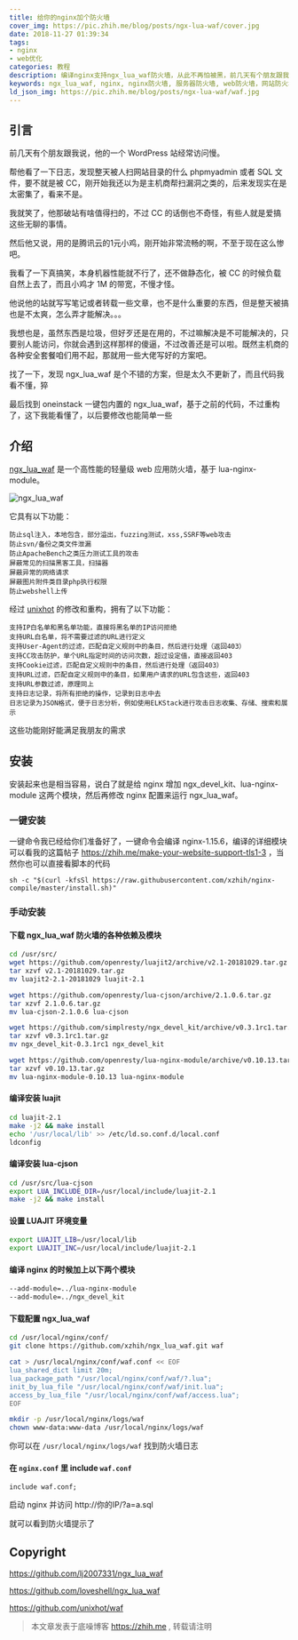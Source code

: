 ```yaml
---
title: 给你的nginx加个防火墙
cover_img: https://pic.zhih.me/blog/posts/ngx-lua-waf/cover.jpg
date: 2018-11-27 01:39:34
tags: 
- nginx
- web优化
categories: 教程
description: 编译nginx支持ngx_lua_waf防火墙，从此不再怕被黑，前几天有个朋友跟我说，他的一个WordPress站经常访问慢，帮他看了一下日志，发现整天被人扫网站目录，开始我还以为是主机商帮扫漏洞之类的，后来发现实在是太密集了，看来不是...
keywords: ngx_lua_waf, nginx, nginx防火墙, 服务器防火墙, web防火墙，网站防火墙, nginx编译, brotli
ld_json_img: https://pic.zhih.me/blog/posts/ngx-lua-waf/waf.jpg
---
```


## 引言

前几天有个朋友跟我说，他的一个 WordPress 站经常访问慢。

帮他看了一下日志，发现整天被人扫网站目录的什么 phpmyadmin 或者 SQL 文件，要不就是被 CC，刚开始我还以为是主机商帮扫漏洞之类的，后来发现实在是太密集了，看来不是。

我就笑了，他那破站有啥值得扫的，不过 CC 的话倒也不奇怪，有些人就是爱搞这些无聊的事情。

然后他又说，用的是腾讯云的1元小鸡，刚开始非常流畅的啊，不至于现在这么惨吧。

我看了一下真搞笑，本身机器性能就不行了，还不做静态化，被 CC 的时候负载自然上去了，而且小鸡才 1M 的带宽，不慢才怪。

他说他的站就写写笔记或者转载一些文章，也不是什么重要的东西，但是整天被搞也是不太爽，怎么弄才能解决。。。

我想也是，虽然东西是垃圾，但好歹还是在用的，不过嘛解决是不可能解决的，只要别人能访问，你就会遇到这样那样的傻逼，不过改善还是可以啦。既然主机商的各种安全套餐咱们用不起，那就用一些大佬写好的方案吧。

找了一下，发现 ngx_lua_waf 是个不错的方案，但是太久不更新了，而且代码我看不懂，猝

最后找到 oneinstack 一键包内置的 ngx_lua_waf，基于之前的代码，不过重构 了，这下我能看懂了，以后要修改也能简单一些

## 介绍

[ngx_lua_waf](https://github.com/xzhih/ngx_lua_waf) 是一个高性能的轻量级 web 应用防火墙，基于 lua-nginx-module。

![ngx_lua_waf](https://pic.zhih.me/blog/posts/ngx-lua-waf/waf.jpg)

它具有以下功能：

```
防止sql注入，本地包含，部分溢出，fuzzing测试，xss,SSRF等web攻击
防止svn/备份之类文件泄漏
防止ApacheBench之类压力测试工具的攻击
屏蔽常见的扫描黑客工具，扫描器
屏蔽异常的网络请求
屏蔽图片附件类目录php执行权限
防止webshell上传
```

经过 [unixhot](https://github.com/unixhot/waf) 的修改和重构，拥有了以下功能：

```
支持IP白名单和黑名单功能，直接将黑名单的IP访问拒绝
支持URL白名单，将不需要过滤的URL进行定义
支持User-Agent的过滤，匹配自定义规则中的条目，然后进行处理（返回403）
支持CC攻击防护，单个URL指定时间的访问次数，超过设定值，直接返回403
支持Cookie过滤，匹配自定义规则中的条目，然后进行处理（返回403）
支持URL过滤，匹配自定义规则中的条目，如果用户请求的URL包含这些，返回403
支持URL参数过滤，原理同上
支持日志记录，将所有拒绝的操作，记录到日志中去
日志记录为JSON格式，便于日志分析，例如使用ELKStack进行攻击日志收集、存储、搜索和展示
```

这些功能刚好能满足我朋友的需求

## 安装

安装起来也是相当容易，说白了就是给 nginx 增加 ngx_devel_kit、lua-nginx-module 这两个模块，然后再修改 nginx 配置来运行 ngx_lua_waf。

### 一键安装

一键命令我已经给你们准备好了，一键命令会编译 nginx-1.15.6，编译的详细模块可以看我的这篇帖子 https://zhih.me/make-your-website-support-tls1-3 ，当然你也可以直接看脚本的代码

```
sh -c "$(curl -kfsSl https://raw.githubusercontent.com/xzhih/nginx-compile/master/install.sh)"
```

### 手动安装

#### 下载 ngx_lua_waf 防火墙的各种依赖及模块

```bash
cd /usr/src/
wget https://github.com/openresty/luajit2/archive/v2.1-20181029.tar.gz
tar xzvf v2.1-20181029.tar.gz
mv luajit2-2.1-20181029 luajit-2.1

wget https://github.com/openresty/lua-cjson/archive/2.1.0.6.tar.gz
tar xzvf 2.1.0.6.tar.gz
mv lua-cjson-2.1.0.6 lua-cjson

wget https://github.com/simplresty/ngx_devel_kit/archive/v0.3.1rc1.tar.gz
tar xzvf v0.3.1rc1.tar.gz
mv ngx_devel_kit-0.3.1rc1 ngx_devel_kit

wget https://github.com/openresty/lua-nginx-module/archive/v0.10.13.tar.gz
tar xzvf v0.10.13.tar.gz  
mv lua-nginx-module-0.10.13 lua-nginx-module
```

#### 编译安装 luajit

```bash
cd luajit-2.1
make -j2 && make install
echo '/usr/local/lib' >> /etc/ld.so.conf.d/local.conf
ldconfig
```

#### 编译安装 lua-cjson

```bash
cd /usr/src/lua-cjson
export LUA_INCLUDE_DIR=/usr/local/include/luajit-2.1 
make -j2 && make install
```

#### 设置 LUAJIT 环境变量

```bash
export LUAJIT_LIB=/usr/local/lib
export LUAJIT_INC=/usr/local/include/luajit-2.1
```

#### 编译 nginx 的时候加上以下两个模块

```bash
--add-module=../lua-nginx-module
--add-module=../ngx_devel_kit
```

#### 下载配置 ngx_lua_waf

```bash
cd /usr/local/nginx/conf/
git clone https://github.com/xzhih/ngx_lua_waf.git waf 

cat > /usr/local/nginx/conf/waf.conf << EOF
lua_shared_dict limit 20m;
lua_package_path "/usr/local/nginx/conf/waf/?.lua";
init_by_lua_file "/usr/local/nginx/conf/waf/init.lua";
access_by_lua_file "/usr/local/nginx/conf/waf/access.lua";
EOF

mkdir -p /usr/local/nginx/logs/waf 
chown www-data:www-data /usr/local/nginx/logs/waf 
```

你可以在 `/usr/local/nginx/logs/waf` 找到防火墙日志

#### 在 `nginx.conf` 里 include `waf.conf`

```
include waf.conf;
```

启动 nginx 并访问 http://你的IP/?a=a.sql 

就可以看到防火墙提示了

## Copyright

https://github.com/lj2007331/ngx_lua_waf

https://github.com/loveshell/ngx_lua_waf

https://github.com/unixhot/waf

>本文章发表于底噪博客 https://zhih.me , 转载请注明















